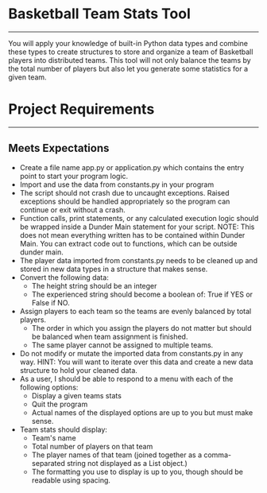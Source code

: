 # Basketball Team Stats Tool
---

You will apply your knowledge of built-in Python data types and combine these types to create structures to store and organize a team of Basketball players into distributed teams. This tool will not only balance the teams by the total number of players but also let you generate some statistics for a given team.

# Project Requirements
---

## Meets Expectations

* Create a file name app.py or application.py which contains the entry point to start your program logic.
* Import and use the data from constants.py in your program
* The script should not crash due to uncaught exceptions. Raised exceptions should be handled appropriately so the program can continue or exit without a crash.
* Function calls, print statements, or any calculated execution logic should be wrapped inside a Dunder Main statement for your script.
NOTE: This does not mean everything written has to be contained within Dunder Main. You can extract code out to functions, which can be outside dunder main.
* The player data imported from constants.py needs to be cleaned up and stored in new data types in a structure that makes sense.
* Convert the following data: 
  * The height string should be an integer
  * The experienced string should become a boolean of: True if YES or False if NO.
* Assign players to each team so the teams are evenly balanced by total players.
  * The order in which you assign the players do not matter but should be balanced when team assignment is finished.
  * The same player cannot be assigned to multiple teams.
* Do not modify or mutate the imported data from constants.py in any way. HINT: You will want to iterate over this data and create a new data structure to hold your cleaned data.
* As a user, I should be able to respond to a menu with each of the following options:
  * Display a given teams stats
  * Quit the program
  * Actual names of the displayed options are up to you but must make sense.
* Team stats should display:
  * Team's name
  * Total number of players on that team
  * The player names of that team (joined together as a comma-separated string not displayed as a List object.)
  * The formatting you use to display is up to you, though should be readable using spacing.
